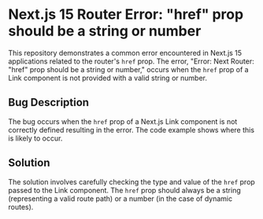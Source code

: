 # Next.js 15 Router Error: "href" prop should be a string or number

This repository demonstrates a common error encountered in Next.js 15 applications related to the router's `href` prop.  The error, "Error: Next Router: \"href\" prop should be a string or number," occurs when the `href` prop of a Link component is not provided with a valid string or number.

## Bug Description
The bug occurs when the `href` prop of a Next.js Link component is not correctly defined resulting in the error.  The code example shows where this is likely to occur.

## Solution
The solution involves carefully checking the type and value of the `href` prop passed to the Link component.  The `href` prop should always be a string (representing a valid route path) or a number (in the case of dynamic routes).